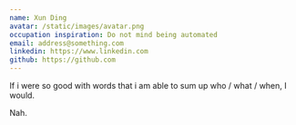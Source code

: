 ```yaml
---
name: Xun Ding
avatar: /static/images/avatar.png
occupation inspiration: Do not mind being automated
email: address@something.com
linkedin: https://www.linkedin.com
github: https://github.com
---
```


If i were so good with words that i am able to sum up who / what / when, I would. 

Nah. 